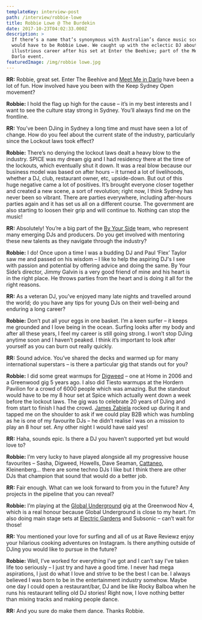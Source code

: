 ```yaml
---
templateKey: interview-post
path: /interview/robbie-lowe
title: Robbie Lowe @ The Burdekin
date: 2017-10-23T04:02:33.000Z
description: >
  If there’s a name that’s synonymous with Australian’s dance music scene, it
  would have to be Robbie Lowe. We caught up with the eclectic DJ about his
  illustrious career after his set at Enter the Beehive; part of the Meet me in
  Darlo event.
featuredImage: /img/robbie lowe.jpg
---
```

**RR:** Robbie, great set. Enter The Beehive and [Meet Me in Darlo](https://www.facebook.com/events/292009331276595/) have been a lot of fun. How involved have you been with the Keep Sydney Open movement?

**Robbie:** I hold the flag up high for the cause – it’s in my best interests and I want to see the culture stay strong in Sydney. You’ll always find me on the frontline.

**RR:** You’ve been DJing in Sydney a long time and must have seen a lot of change. How do you feel about the current state of the industry, particularly since the Lockout laws took effect?

**Robbie:** There’s no denying the lockout laws dealt a heavy blow to the industry. SPICE was my dream gig and I had residency there at the time of the lockouts, which eventually shut it down. It was a real blow because our business model was based on after hours – it turned a lot of livelihoods, whether a DJ, club, restaurant owner, etc, upside-down. But out of this huge negative came a lot of positives. It’s brought everyone closer together and created a new scene, a sort of revolution; right now, I think Sydney has never been so vibrant. There are parties everywhere, including after-hours parties again and it has set us all on a different course. The government are also starting to loosen their grip and will continue to. Nothing can stop the music!

**RR:** Absolutely! You’re a big part of the [By Your Side](https://www.facebook.com/ByYourSideSydney/) team, who represent many emerging DJs and producers. Do you get involved with mentoring these new talents as they navigate through the industry?

**Robbie:** I do! Once upon a time I was a budding DJ and Paul ‘Flex’ Taylor saw me and passed on his wisdom – I like to help the aspiring DJ's I see with passion and potential by offering advice and doing the same. By Your Side’s director, Jimmy Galvin is a very good friend of mine and his heart is in the right place. He throws parties from the heart and is doing it all for the right reasons.

**RR:** As a veteran DJ, you’ve enjoyed many late nights and travelled around the world; do you have any tips for young DJs on their well-being and enduring a long career?

**Robbie:** Don’t put all your eggs in one basket. I’m a keen surfer – it keeps me grounded and I love being in the ocean. Surfing looks after my body and after all these years, I feel my career is still going strong. I won’t stop DJing anytime soon and I haven’t peaked. I think it’s important to look after yourself as you can burn out really quickly.

**RR:** Sound advice. You’ve shared the decks and warmed up for many international superstars – is there a particular gig that stands out for you?

**Robbie:** I did some great warmups for [Digweed](https://www.facebook.com/djjohndigweed/) – one at Home in 2006 and a Greenwood gig 5 years ago. I also did Tiesto warmups at the Hordern Pavilion for a crowd of 6000 people which was amazing. But the standout would have to be my 8 hour set at Spice which actually went down a week before the lockout laws. The gig was to celebrate 20 years of DJing and from start to finish I had the crowd. [James Zabiela](https://www.facebook.com/jameszabiela/) rocked up during it and tapped me on the shoulder to ask if we could play B2B which was humbling as he is one of my favourite DJs – he didn’t realise I was on a mission to play an 8 hour set. Any other night I would have said yes! 

**RR:** Haha, sounds epic. Is there a DJ you haven’t supported yet but would love to? 

**Robbie:** I’m very lucky to have played alongside all my progressive house favourites – Sasha, Digweed, Howells, Dave Seaman, [Cattaneo](https://www.facebook.com/hernancattaneo/), Kleinenberg… there are some techno DJs I like but I think there are other DJs that champion that sound that would do a better job. 

**RR:** Fair enough. What can we look forward to from you in the future? Any projects in the pipeline that you can reveal?

**Robbie:** I’m playing at the [Global Underground](https://www.facebook.com/events/1563659050364245) gig at the Greenwood Nov 4, which is a real honour because Global Underground is close to my heart. I’m also doing main stage sets at [Electric Gardens](https://www.facebook.com/electricgardensfestival/) and Subsonic – can’t wait for those!

**RR:** You mentioned your love for surfing and all of us at Rave Reviewz enjoy your hilarious cooking adventures on Instagram. Is there anything outside of DJing you would like to pursue in the future?

**Robbie:** Well, I’ve worked for everything I’ve got and I can’t say I’ve taken life too seriously – I just try and have a good time. I never had mega aspirations, I just do what I love and strive to be the best I can be. I always believed I was born to be in the entertainment industry somehow. Maybe one day I could open a restaurant/bar, DJ and be like Rocky Balboa when he runs his restaurant telling old DJ stories! Right now, I love nothing better than mixing tracks and making people dance. 

**RR:** And you sure do make them dance. Thanks Robbie.
